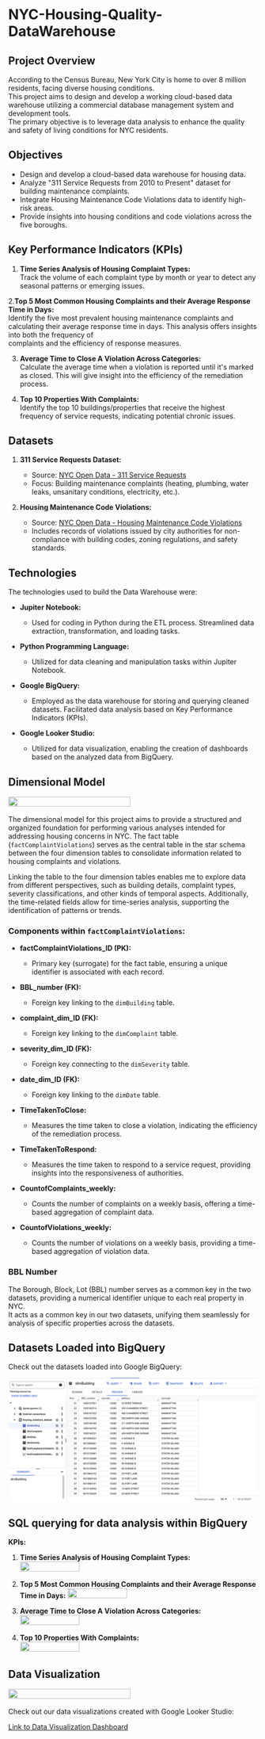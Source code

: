 # NYC-Housing-Quality-DataWarehouse

## Project Overview

According to the Census Bureau, New York City is home to over 8 million residents, facing diverse housing conditions. <br>
This project aims to design and develop a working cloud-based data warehouse utilizing a commercial database management system and development tools. <br>
The primary objective is to leverage data analysis to enhance the quality and safety of living conditions for NYC residents.

## Objectives

- Design and develop a cloud-based data warehouse for housing data.
- Analyze "311 Service Requests from 2010 to Present" dataset for building maintenance complaints.
- Integrate Housing Maintenance Code Violations data to identify high-risk areas.
- Provide insights into housing conditions and code violations across the five boroughs.

## Key Performance Indicators (KPIs)
1. **Time Series Analysis of Housing Complaint Types:** <br>
     Track the volume of each complaint type by month or year to detect any seasonal patterns or emerging issues.

2.**Top 5 Most Common Housing Complaints and their Average Response Time in Days:** <br>
    Identify the five most prevalent housing maintenance complaints and calculating their average response time in days. This analysis offers insights into both the frequency of         
    complaints and the efficiency of response measures.

3. **Average Time to Close A Violation Across Categories:** <br>
     Calculate the average time when a violation is reported until it's marked as closed. This will give insight into the efficiency of the remediation process.

4. **Top 10 Properties With Complaints:** <br>
     Identify the top 10 buildings/properties that receive the highest frequency of service requests, indicating potential chronic issues.

     
## Datasets

1. **311 Service Requests Dataset:**
   - Source: [NYC Open Data - 311 Service Requests](https://data.cityofnewyork.us/Social-Services/311-Service-Requests-from-2010-to-Present/erm2-nwe9	
)
   - Focus: Building maintenance complaints (heating, plumbing, water leaks, unsanitary conditions, electricity, etc.).

2. **Housing Maintenance Code Violations:**
   - Source: [NYC Open Data - Housing Maintenance Code Violations](https://data.cityofnewyork.us/Housing-Development/Housing-Maintenance-Code-Violations/wvxf-dwi5
)
   - Includes records of violations issued by city authorities for non-compliance with building codes, zoning regulations, and safety standards.

## Technologies 
The technologies used to build the Data Warehouse were: 

- **Jupiter Notebook:**
  - Used for coding in Python during the ETL process. Streamlined data extraction, transformation, and loading tasks.

- **Python Programming Language:**
  - Utilized for data cleaning and manipulation tasks within Jupiter Notebook.

- **Google BigQuery:**
  - Employed as the data warehouse for storing and querying cleaned datasets. Facilitated data analysis based on Key Performance Indicators (KPIs).

- **Google Looker Studio:**
  - Utilized for data visualization, enabling the creation of dashboards based on the analyzed data from BigQuery.
 
## Dimensional Model

<image src="images/Dimensional_Model.png" height=70%, width=70%>
   
The dimensional model for this project aims to provide a structured and organized foundation for performing various analyses intended for addressing housing concerns in NYC. The fact table (`factComplaintViolations`) serves as the central table in the star schema between the four dimension tables to consolidate information related to housing complaints and violations.

Linking the table to the four dimension tables enables me to explore data from different perspectives, such as building details, complaint types, severity classifications, and other kinds of temporal aspects. Additionally, the time-related fields allow for time-series analysis, supporting the identification of patterns or trends.

### Components within `factComplaintViolations`:

- **factComplaintViolations_ID (PK):**
  - Primary key (surrogate) for the fact table, ensuring a unique identifier is associated with each record.

- **BBL_number (FK):**
  - Foreign key linking to the `dimBuilding` table.

- **complaint_dim_ID (FK):**
  - Foreign key linking to the `dimComplaint` table.

- **severity_dim_ID (FK):**
  - Foreign key connecting to the `dimSeverity` table.

- **date_dim_ID (FK):**
  - Foreign key linking to the `dimDate` table.

- **TimeTakenToClose:**
  - Measures the time taken to close a violation, indicating the efficiency of the remediation process.

- **TimeTakenToRespond:**
  - Measures the time taken to respond to a service request, providing insights into the responsiveness of authorities.

- **CountofComplaints_weekly:**
  - Counts the number of complaints on a weekly basis, offering a time-based aggregation of complaint data.

- **CountofViolations_weekly:**
  - Counts the number of violations on a weekly basis, providing a time-based aggregation of violation data.

### BBL Number

The Borough, Block, Lot (BBL) number serves as a common key in the two datasets, providing a numerical identifier unique to each real property in NYC. <br>
It acts as a common key in our two datasets, unifying them seamlessly for analysis of specific properties across the datasets.

## Datasets Loaded into BigQuery

Check out the datasets loaded into Google BigQuery:

![BigQuery Datasets](images/BigQuery.png)

## SQL querying for data analysis within BigQuery
**KPIs:**
1. **Time Series Analysis of Housing Complaint Types:**
   <image src="images/Time Series Analysis of Housing Complaint Types.png" height=50%, width=50%>

2. **Top 5 Most Common Housing Complaints and their Average Response Time in Days:**
   <image src="images/Top 10 Most Common Housing Complaints and their average response time in days.png" height=50%, width=50%>
   
3. **Average Time to Close A Violation Across Categories:**
   <image src="images/Correlation between Response Time and Violation Severity.png" height=50%, width=50%>
   
4. **Top 10 Properties With Complaints:**
   <image src="images/Top 10 properties with the highest frequency of complaints.png" height=50%, width=50%>
   
## Data Visualization

<image src="images/Data_Visualization.png" height=70%, width=70%>

Check out our data visualizations created with Google Looker Studio:

[Link to Data Visualization Dashboard](https://lookerstudio.google.com/u/1/reporting/e2848185-8de1-4b38-bfe7-887f2ac91520/page/xZmjD)

